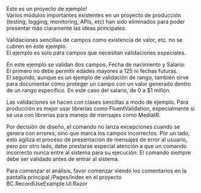 Este es un proyecto de ejemplo!<br/>
Varios módulos importantes existentes en un proyecto de producción (testing, logging, monitoring, APIs, etc) han sido eliminados para poder presentar más claramente las ideas principales.<br/>

Validaciones sencillas de campos como existencia de valor, etc. no se cubren en este ejemplo.<br/>
El ejemplo es solo para campos que necesitan validaciones especiales. <br/>

En este ejemplo se validan dos campos, Fecha de nacimiento y Salario:<br/>
El primero no debe permitir edades mayores a 125 ni fechas futuras.<br/>
El segundo, aunque es un ejemplo de validación de rango, también sirve para documentar cómo proteger un campo con un valor generado dentro de un rango específico. En este caso del salario, de 0 a $1 millón.<br/>

Las validaciones se hacen con clases sencillas a modo de ejemplo. Para producción es mejor usar librerías como FluentValidation, especialmente si se usa con librerías para manejo de mensajes como MediatR.

Por decisión de diseño, el comando no lanza excepciones cuando se genera con errores, sino que marca los campos incorrectos. Por un lado, esto agiliza el proceso de presentación de mensajes de error al usuario, pero por otro lado, debe prestarse especial atención a que un comando incorrecto nunca entre al sistema para su ejecución. El comando siempre debe ser validado antes de entrar al sistema.

Para comenzar el análisis, favor comenzar viendo los comentarios en la pantalla principal /Pages/Index
en el proyecto BC.RecordUseExample.UI.Razor
